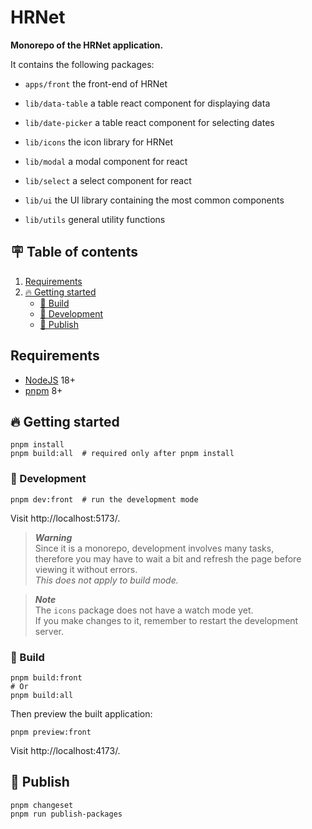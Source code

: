 # HRNet

**Monorepo of the HRNet application.**

It contains the following packages:

- `apps/front` the front-end of HRNet


- `lib/data-table` a table react component for displaying data
- `lib/date-picker` a table react component for selecting dates
- `lib/icons` the icon library for HRNet
- `lib/modal` a modal component for react
- `lib/select` a select component for react
- `lib/ui` the UI library containing the most common components
- `lib/utils` general utility functions

## 🪧 Table of contents

1. [Requirements](#requirements)
2. [🔥 Getting started](#-getting-started)
    - [🔧 Build](#-build)
    - [👷 Development](#-development)
    - [🚀 Publish](#-publish)

## Requirements

- [NodeJS](https://nodejs.org/en/) 18+
- [pnpm](https://pnpm.io/fr/) 8+

## 🔥 Getting started

```shell
pnpm install
pnpm build:all  # required only after pnpm install
```

### 👷 Development

```shell
pnpm dev:front  # run the development mode
```

Visit http://localhost:5173/.

> **_Warning_**  
> Since it is a monorepo, development involves many tasks,  
> therefore you may have to wait a bit and refresh the page before viewing it without errors.  
> _This does not apply to build mode._

> **_Note_**  
> The `icons` package does not have a watch mode yet.  
> If you make changes to it, remember to restart the development server.

### 🔧 Build

```shell
pnpm build:front
# Or
pnpm build:all
```

Then preview the built application:

```shell
pnpm preview:front
```

Visit http://localhost:4173/.

## 🚀 Publish

```shell
pnpm changeset
pnpm run publish-packages
```
